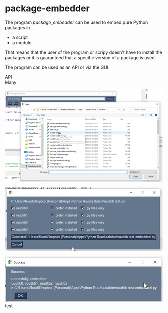 # package-embedder
The program *package_embedder* can be used to embed pure Python packages in
- a script
- a module

That means that the user of the program or scripy doesn't have to install the packages or it is
guaranteed that a specific version of a package is used.

The program can be used as an API or via the GUI.

API  
Many


![image1](images/package_embedder_1.png)

![image2](images/package_embedder_2.png)

![image3](images/package_embedder_3.png)
test
